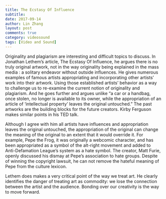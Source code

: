 ```yaml
---
title: The Ecstasy Of Influence
subtitle:
date: 2017-09-14
author: Lin Zhang
layout: post
comments: true
category: videosound
tags: [Video and Sound]
---
```

Originality and plagiarism are interesting and difficult topics to discuss. In Jonathan Lethem’s  article, The Ecstasy Of Influence, he argues there is no truly original artwork, not in the way originality being explained in the mass media : a solitary endeavor without outside influences. He gives numerous examples of famous artists appropriating and incorporating other artists’ work into their artwork. Using those established artists’ behavior as a way to challenge us to re-examine the current notion of originality and plagiarism. And he goes further and argues unlike “a car or a handbag, once stolen, no longer is available to its owner, while the appropriation of an article of ‘intellectual property’ leaves the original untouched.” The past artworks are the building blocks for the future creators. Kirby Ferguson makes similar points in his TED talk.

Although I agree with him all artists have influences and appropriation leaves the original untouched, the appropriation of the original can change the meaning of the original to an extent that it would override it. For example, Pepe the Frog, it was originally a webcomic character, and has been appropriated as a symbol of the alt-right movement and added to Anti-Defamation League’s system as a hate symbol. The creator, Matt Furie, openly discussed his dismay at Pepe’s association to hate groups. Despite of winning the copyright lawsuit, he can not remove the hateful meaning of Pepe from the culture lexicon.

Lethem does makes a very critical point of the way we treat art. He clearly identifies the danger of treating art as commodity: we lose the connection between the artist and the audience. Bonding over our creativity is the way to move forward.
